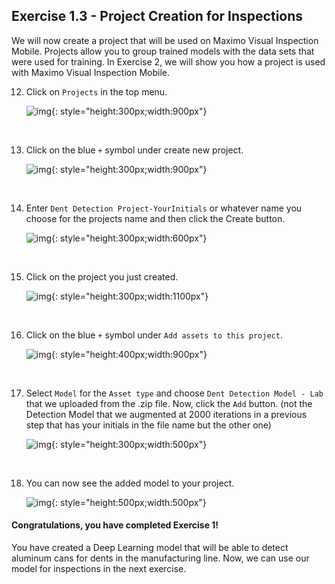 <h2>Exercise 1.3 - Project Creation for Inspections</h2>

We will now create a project that will be used on Maximo Visual Inspection Mobile. Projects allow you to group trained models with the data sets that were used for training. In Exercise 2, we will show you how a project is used with Maximo Visual Inspection Mobile. 

12. Click on `Projects` in the top menu.

    ![img](/img/mvi-hol-imgs/img-exerciseOne/exercise1-3/projectstab.png){: style="height:300px;width:900px"}

    <br>

13. Click on the blue `+` symbol under create new project.

    ![img](/img/mvi-hol-imgs/img-exerciseOne/exercise1-3/newproject.png){: style="height:300px;width:900px"}

    <br>

14. Enter `Dent Detection Project-YourInitials` or whatever name you choose for the projects name and then click the Create button.

    ![img](/img/mvi-hol-imgs/img-exerciseOne/exercise1-3/create.png){: style="height:300px;width:600px"}

    <br>

15. Click on the project you just created.

    ![img](/img/mvi-hol-imgs/img-exerciseOne/exercise1-3/new.png){: style="height:300px;width:1100px"}

    <br>

16. Click on the blue `+` symbol under `Add assets to this project`.

    ![img](/img/mvi-hol-imgs/img-exerciseOne/exercise1-3/addA.png){: style="height:400px;width:900px"}

    <br>

17. Select `Model` for the `Asset type` and choose `Dent Detection Model - Lab` that we uploaded from the .zip file. Now, click the `Add` button. (not the Detection Model that we augmented at 2000 iterations in a previous step that has your initials in the file name but the other one)

    ![img](/img/mvi-hol-imgs/img-exerciseOne/exercise1-3/addAssets.png){: style="height:300px;width:500px"}

    <br>

18. You can now see the added model to your project.

    ![img](/img/mvi-hol-imgs/img-exerciseOne/exercise1-3/created.png){: style="height:500px;width:500px"}


<h4>Congratulations, you have completed Exercise 1!</h4>

You have created a Deep Learning model that will be able to detect aluminum cans for dents in the manufacturing line. Now, we can use our model for inspections in the next exercise. 



